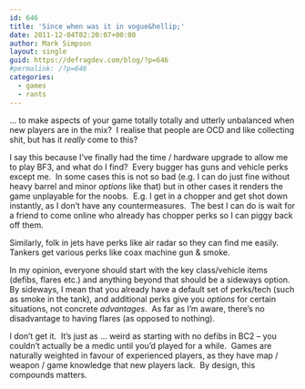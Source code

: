 ```yaml
---
id: 646
title: 'Since when was it in vogue&hellip;'
date: 2011-12-04T02:20:07+00:00
author: Mark Simpson
layout: single
guid: https://defragdev.com/blog/?p=646
#permalink: /?p=646
categories:
  - games
  - rants
---
```

… to make aspects of your game totally totally and utterly unbalanced when new players are in the mix?&#160; I realise that people are OCD and like collecting shit, but has it _really_ come to this? 

I say this because I’ve finally had the time / hardware upgrade to allow me to play BF3, and what do I find?&#160; Every bugger has guns and vehicle perks except me.&#160; In some cases this is not so bad (e.g. I can do just fine without heavy barrel and minor _options_ like that) but in other cases it renders the game unplayable for the noobs.&#160; E.g. I get in a chopper and get shot down instantly, as I don’t have any countermeasures.&#160; The best I can do is wait for a friend to come online who already has chopper perks so I can piggy back off them.&#160; 

Similarly, folk in jets have perks like air radar so they can find me easily.&#160; Tankers get various perks like coax machine gun & smoke.&#160; 

In my opinion, everyone should start with the key class/vehicle items (defibs, flares etc.) and anything beyond that should be a sideways option.&#160; By sideways, I mean that you already have a default set of perks/tech (such as smoke in the tank), and additional perks give you _options_ for certain situations, not concrete _advantages_.&#160; As far as I’m aware, there’s no disadvantage to having flares (as opposed to nothing).&#160; 

I don’t get it.&#160; It’s just as … weird as starting with no defibs in BC2 – you couldn’t actually be a medic until you’d played for a while.&#160; Games are naturally weighted in favour of experienced players, as they have map / weapon / game knowledge that new players lack.&#160; By design, this compounds matters.